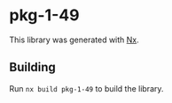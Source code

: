 # pkg-1-49

This library was generated with [Nx](https://nx.dev).

## Building

Run `nx build pkg-1-49` to build the library.
